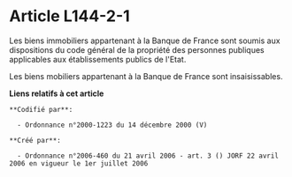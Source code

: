 # Article L144-2-1

Les biens immobiliers appartenant à la Banque de France sont soumis aux dispositions du code général de la propriété des
personnes publiques applicables aux établissements publics de l'Etat.

Les biens mobiliers appartenant à la Banque de France sont insaisissables.

**Liens relatifs à cet article**

	**Codifié par**:

	  - Ordonnance n°2000-1223 du 14 décembre 2000 (V)

	**Créé par**:

	  - Ordonnance n°2006-460 du 21 avril 2006 - art. 3 () JORF 22 avril 2006 en vigueur le 1er juillet 2006
